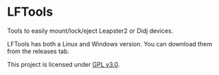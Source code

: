 # LFTools
Tools to easily mount/lock/eject Leapster2 or Didj devices.

LFTools has both a Linux and Windows version. You can download them from the releases tab.

This project is licensed under [GPL v3.0](https://github.com/lfhacks/LFTools?tab=GPL-3.0-1-ov-file).
